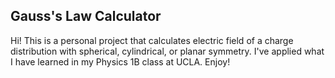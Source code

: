 ## Gauss's Law Calculator
Hi! This is a personal project that calculates electric field of a charge distribution with spherical, cylindrical, or planar symmetry. I've applied what I have learned in my Physics 1B class at UCLA. Enjoy!
